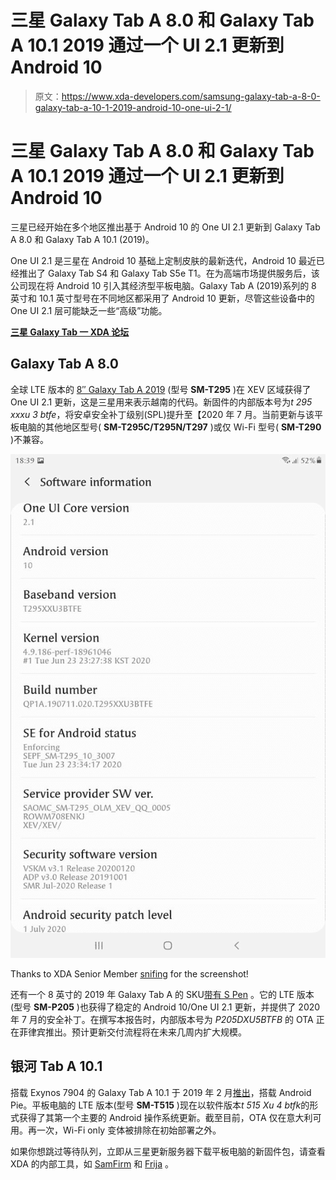 # 三星 Galaxy Tab A 8.0 和 Galaxy Tab A 10.1 2019 通过一个 UI 2.1 更新到 Android 10

> 原文：<https://www.xda-developers.com/samsung-galaxy-tab-a-8-0-galaxy-tab-a-10-1-2019-android-10-one-ui-2-1/>

# 三星 Galaxy Tab A 8.0 和 Galaxy Tab A 10.1 2019 通过一个 UI 2.1 更新到 Android 10

三星已经开始在多个地区推出基于 Android 10 的 One UI 2.1 更新到 Galaxy Tab A 8.0 和 Galaxy Tab A 10.1 (2019)。

One UI 2.1 是三星在 Android 10 基础上定制皮肤的最新迭代，Android 10 最近已经推出了 Galaxy Tab S4 和 Galaxy Tab S5e T1。在为高端市场提供服务后，该公司现在将 Android 10 引入其经济型平板电脑。Galaxy Tab A (2019)系列的 8 英寸和 10.1 英寸型号在不同地区都采用了 Android 10 更新，尽管这些设备中的 One UI 2.1 层可能缺乏一些“高级”功能。

**[三星 Galaxy Tab 一 XDA 论坛](https://forum.xda-developers.com/galaxy-tab-a)**

## Galaxy Tab A 8.0

全球 LTE 版本的 [8″ Galaxy Tab A 2019](https://www.xda-developers.com/samsung-galaxy-tab-a-2019-snapdragon-429-one-ui-pie/) (型号 **SM-T295** )在 XEV 区域获得了 One UI 2.1 更新，这是三星用来表示越南的代码。新固件的内部版本号为*t 295 xxxu 3 btfe*，将安卓安全补丁级别(SPL)提升至【2020 年 7 月。当前更新与该平板电脑的其他地区型号( **SM-T295C/T295N/T297** )或仅 Wi-Fi 型号( **SM-T290** )不兼容。

 <picture>![samsung_galaxy_tab_a_2019_8.0_android_10_one_ui_2.1](img/8cf92923457663f8a89ae7c17854753f.png)</picture> 

Thanks to XDA Senior Member [snifing](https://forum.xda-developers.com/member.php?u=5762191) for the screenshot!

还有一个 8 英寸的 2019 年 Galaxy Tab A 的 SKU[带有 S Pen](https://www.xda-developers.com/samsung-galaxy-tab-a-2019-s-pen/) 。它的 LTE 版本(型号 **SM-P205** )也获得了稳定的 Android 10/One UI 2.1 更新，并提供了 2020 年 7 月的安全补丁。在撰写本报告时，内部版本号为 *P205DXU5BTFB* 的 OTA 正在菲律宾推出。预计更新交付流程将在未来几周内扩大规模。

## 银河 Tab A 10.1

搭载 Exynos 7904 的 Galaxy Tab A 10.1 于 2019 年 2 月[推出](https://www.xda-developers.com/samsung-galaxy-tab-a-10-1-2019-germany/)，搭载 Android Pie。平板电脑的 LTE 版本(型号 **SM-T515** )现在以软件版本*t 515 Xu 4 btfk*的形式获得了其第一个主要的 Android 操作系统更新。截至目前，OTA 仅在意大利可用。再一次，Wi-Fi only 变体被排除在初始部署之外。

如果你想跳过等待队列，立即从三星更新服务器下载平板电脑的新固件包，请查看 XDA 的内部工具，如 [SamFirm](https://www.xda-developers.com/download-stock-odin-firmware-samfirm/) 和 [Frija](https://forum.xda-developers.com/s10-plus/how-to/tool-frija-samsung-firmware-downloader-t3910594) 。